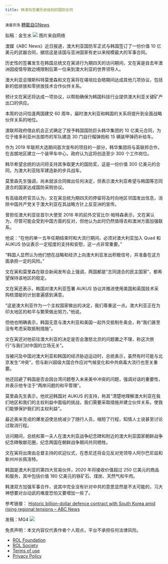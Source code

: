 ```yaml
---
title: 韩澳将签署历史级别的国防合同
---
```

`澳喜农场` [轉載自GNews](https://gnews.org/zh-hans/1749757/)

拟稿：金生水
![](https://assets.gnews.org/wp-content/uploads/2021/12/韩澳.png)
图片来自网络

澳媒《ABC News》近日报道，澳大利亚国防军正式与韩国签订了一份价值 10 亿美元的武器合同，据信这是该国与亚洲国家有史以来规模最大的军事合同。

历史性的签署发生在韩国总统文在寅进行为期四天的访问期间，文在寅是自去年澳洲因疫情导致边境限制后第一位来到澳大利亚的世界领导人。

澳大利亚总理斯科特莫里森和文在寅将在堪培拉会晤期间达成其他几项协议，包括新的低排放和零排放技术合作伙伴关系。

预计文在寅还将达成一项协议，以帮助确保为韩国科技行业提供澳大利亚关键矿产出口的供应。

本周的访问恰逢两国建交 60 周年，届时澳大利亚和韩国的关系将提升到全面战略伙伴关系的地位。

澳联邦政府借此机会正式确定了授予韩国国防巨头韩华集团的 10 亿美元合同，为位于维多利亚州吉朗市的军队建造 30 门自行榴弹炮和 15 辆装甲弹药补给车。

作为 2019 年联邦大选期间首次宣布的项目的一部分，韩华集团将与英联邦合作，在吉朗地区建立一个装甲车中心，政府认为这将创造至少 300 个工作岗位。

韩华希望总统的访问将支持其争取更大的国防奖，这是一份价值 300 亿美元的合同，为澳大利亚陆军建造新的步兵战车。

莫里森先生强调，尚未就该合同做出任何决定，但表示澳大利亚希望与韩国等志同道合的国家达成国防采购协议。

有高级政府官员认为，文在寅总统为期四天的停留将及时向地区邻国发出信息，消除中国共产党关于澳大利亚在其战略方针上反亚洲的宣传。

曾担任澳大利亚驻首尔大使至 2016 年的前外交官比尔·帕特森表示，文在寅认为，尽管可能会受到中国方面的反对，但他认为此时仍然值得去和澳洲方面加强联系。

他说：“在他的单一五年任期结束时和大流行期间，必须对澳大利亚加入 Quad 和 AUKUS 协议表示一定程度的支持和安慰，这一点非常重要。”

“韩国人显然认为他们想在战略和经济上向澳大利亚发出积极信号，并准备在这方面承担一定的风险。”

文在寅和莫里森在联合新闻发布会上强调，两国都是“志同道合的民主国家”，都希望保持该地区的稳定。

文在寅还表示，韩国对澳大利亚签署 AUKUS 协议并推进使用美国和英国技术采购核潜艇的计划普遍感到满意。

“这是澳大利亚作为一个主权国家做出的决定，我们尊重这一点。澳大利亚正在为印太地区的和平与繁荣做出努力，”他说。

但他也明确表示，韩国无意与澳大利亚和美国一起外交抵制冬奥会，称“我们甚至没有考虑采取抵制措施”。

文在寅还对他前往澳大利亚的决定是否会激怒北京的问题置之不理，称这次旅行“与我们对中国的立场无关”。

当被问及中国对澳大利亚和韩国的经济胁迫运动时，总统表示，虽然有时可能与北京发生“冲突”，但与新兴超级大国合作应对气候变化和中共病毒大流行也至关重要。

他还回避了韩国是否会因台湾问题卷入未来美中冲突的问题，强调对话的重要性，并表示他专注于“两岸问题的和平管理”。

莫里森先生表示，他欢迎韩国对 AUKUS 的支持，称其“清楚地理解澳大利亚在我们地区和我们的主权利益中面临的挑战，我们需要采取措施并建立伙伴关系，使我们能够保护我们的主权利益”。

最近奥米克戎的爆发迫使总统减少了随行人员，缩短了行程，知情人士说甚至讨论过取消行程。

访问期间，总统和第一夫人在澳大利亚战争纪念碑和附近的澳大利亚国家朝鲜战争纪念碑敬献花圈，纪念两国在朝鲜战争期间共同牺牲。

文在寅将出席由总督主持的欢迎仪式，在悉尼还将会见反对党领导人阿尔巴尼兹和新州州长佩洛特。

韩国是澳大利亚的第四大贸易伙伴，2020 年将接收价值超过 250 亿美元的商品和服务，其中包括价值 180 亿美元的铁矿石、煤炭、天然气和牛肉。

韩澳双方加强军事合作，说其中完全没有针对中共的意思显然是不太可能的，习大神想要对台动武的难度恐怕又要增加一些了。

参考链接：
[Historic billion-dollar defence contract with South Korea amid rising regional tensions – ABC News](https://www.abc.net.au/news/2021-12-13/australia-and-south-korea-billion-dollar-defence-contract/100694638)

发稿：MG4
![](https://assets.gnews.org/wp-content/uploads/2021/12/澳喜图标2-1.jpg)
 

免责声明：本文内容仅代表作者个人观点，平台不承担任何法律风险。

- [ROL Foundation](https://rolfoundation.org/)
- [ROL Society](https://rolsociety.org/)
- [Terms of use](https://gnews.org/terms-of-use-3/)
- [Privacy Policy](https://gnews.org/privacy-policy/)

